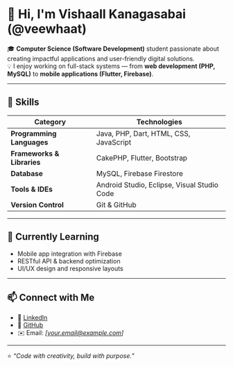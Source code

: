 # 👋 Hi, I'm Vishaall Kanagasabai (@veewhaat)

🎓 **Computer Science (Software Development)** student passionate about creating impactful applications and user-friendly digital solutions.  
💡 I enjoy working on full-stack systems — from **web development (PHP, MySQL)** to **mobile applications (Flutter, Firebase)**.

---

## 🧠 Skills

| Category | Technologies |
|-----------|---------------|
| **Programming Languages** | Java, PHP, Dart, HTML, CSS, JavaScript |
| **Frameworks & Libraries** | CakePHP, Flutter, Bootstrap |
| **Database** | MySQL, Firebase Firestore |
| **Tools & IDEs** | Android Studio, Eclipse, Visual Studio Code |
| **Version Control** | Git & GitHub |

---

## 🌱 Currently Learning
- Mobile app integration with Firebase  
- RESTful API & backend optimization  
- UI/UX design and responsive layouts  

---

## 📫 Connect with Me
- 💼 [LinkedIn](https://www.linkedin.com/)  
- 🐙 [GitHub](https://github.com/veewhaat)  
- ✉️ Email: *[your.email@example.com]*  

---

⭐️ *“Code with creativity, build with purpose.”*
